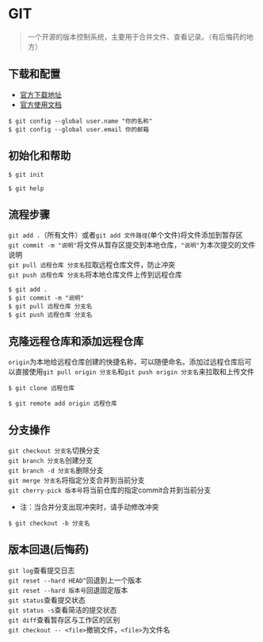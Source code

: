 # GIT
> 一个开源的版本控制系统，主要用于合并文件、查看记录。（有后悔药的地方）

## 下载和配置
* [官方下载地址](https://git-scm.com/downloads)
* [官方使用文档](https://git-scm.com/book/zh/v2)
```配置名称、邮箱
$ git config --global user.name "你的名称"
$ git config --global user.email 你的邮箱
```

## 初始化和帮助
```初始化
$ git init
```
```帮助
$ git help
```

## 流程步骤
`git add .`（所有文件）或者`git add 文件路径`(单个文件)将文件添加到暂存区 <br/> 
`git commit -m "说明"`将文件从暂存区提交到本地仓库，`"说明"`为本次提交的文件说明 <br/> 
`git pull 远程仓库 分支名`拉取远程仓库文件，防止冲突 <br/>
`git push 远程仓库 分支名`将本地仓库文件上传到远程仓库
```
$ git add .
$ git commit -m "说明"
$ git pull 远程仓库 分支名
$ git push 远程仓库 分支名
```

## 克隆远程仓库和添加远程仓库
`origin`为本地给远程仓库创建的快捷名称，可以随便命名。添加过远程仓库后可以直接使用`git pull origin 分支名`和`git push origin 分支名`来拉取和上传文件
```克隆远程仓库
$ git clone 远程仓库
```
```添加远程仓库
$ git remote add origin 远程仓库
```

## 分支操作
`git checkout 分支名`切换分支<br/>
`git branch 分支名`创建分支<br/>
`git branch -d 分支名`删除分支<br/>
`git merge 分支名`将指定分支合并到当前分支<br/>
`git cherry-pick 版本号`将当前仓库的指定commit合并到当前分支
* 注：当合并分支出现冲突时，请手动修改冲突
```（简写）创建并切换分支
$ git checkout -b 分支名
```

## 版本回退(后悔药)
`git log`查看提交日志<br/>
`git reset --hard HEAD^`回退到上一个版本<br/>
`git reset --hard 版本号`回退固定版本<br/>
`git status`查看提交状态<br/>
`git status -s`查看简洁的提交状态<br/>
`git diff`查看暂存区与工作区的区别<br/>
`git checkout -- <file>`撤销文件，`<file>`为文件名